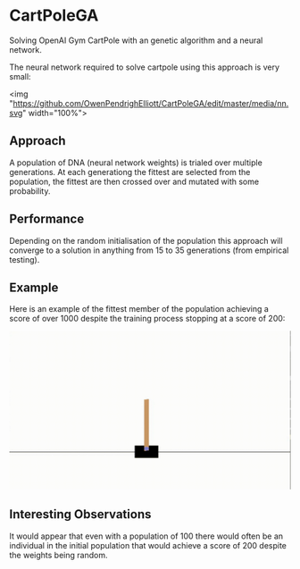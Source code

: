 # CartPoleGA
Solving OpenAI Gym CartPole with an genetic algorithm and a neural network.

The neural network required to solve cartpole using this approach is very small:

<img "https://github.com/OwenPendrighElliott/CartPoleGA/edit/master/media/nn.svg" width="100%">

## Approach

A population of DNA (neural network weights) is trialed over multiple generations. At each generationg the fittest are selected from the population, the fittest are then crossed over and mutated with some probability.

## Performance 

Depending on the random initialisation of the population this approach will converge to a solution in anything from 15 to 35 generations (from empirical testing).

## Example

Here is an example of the fittest member of the population achieving a score of over 1000 despite the training process stopping at a score of 200:

![](media/CartPole1000.gif)

## Interesting Observations

It would appear that even with a population of 100 there would often be an individual in the initial population that would achieve a score of 200 despite the weights being random.
